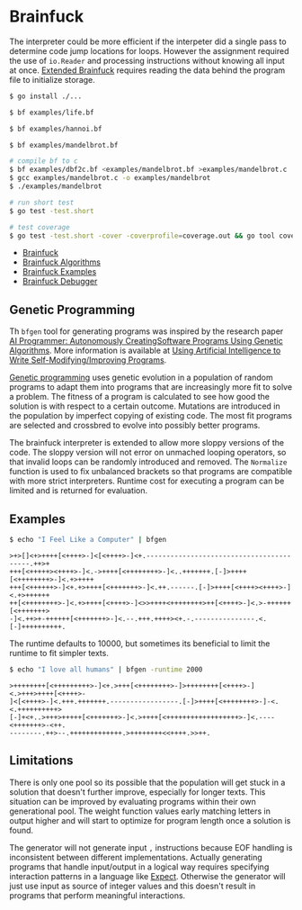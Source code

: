 # Brainfuck

The interpreter could be more efficient if the interpeter did a single pass to determine code jump locations for loops. However the assignment required the use of `io.Reader` and processing instructions without knowing all input at once. [Extended Brainfuck](https://esolangs.org/wiki/Extended_Brainfuck) requires reading the data behind the program file to initialize storage.

```bash
$ go install ./...

$ bf examples/life.bf

$ bf examples/hannoi.bf

$ bf examples/mandelbrot.bf

# compile bf to c
$ bf examples/dbf2c.bf <examples/mandelbrot.bf >examples/mandelbrot.c
$ gcc examples/mandelbrot.c -o examples/mandelbrot
$ ./examples/mandelbrot

# run short test
$ go test -test.short

# test coverage
$ go test -test.short -cover -coverprofile=coverage.out && go tool cover -html=coverage.out
```

- [Brainfuck](http://www.linusakesson.net/programming/brainfuck/index.php)
- [Brainfuck Algorithms](https://esolangs.org/wiki/Brainfuck_algorithms)
- [Brainfuck Examples](http://esoteric.sange.fi/brainfuck/bf-source/prog/)
- [Brainfuck Debugger](http://jsfiddle.net/egon/PyyV2/20/embedded/result/)

## Genetic Programming

Th `bfgen` tool for generating programs was inspired by the research paper
[AI Programmer: Autonomously CreatingSoftware Programs Using Genetic Algorithms](https://arxiv.org/pdf/1709.05703.pdf).
More information is available at [Using Artificial Intelligence to Write Self-Modifying/Improving Programs](http://www.primaryobjects.com/2013/01/27/using-artificial-intelligence-to-write-self-modifying-improving-programs/).

[Genetic programming](https://en.wikipedia.org/wiki/Genetic_programming) uses
genetic evolution in a population of random programs to adapt them into
programs that are increasingly more fit to solve a problem. The fitness of a program
is calculated to see how good the solution is with respect to a certain outcome.
Mutations are introduced in the population by imperfect copying of existing
code. The most fit programs are selected and crossbred to evolve into possibly
better programs.

The brainfuck interpreter is extended to allow more sloppy versions of the code.
The sloppy version will not error on unmached looping operators, so that invalid
loops can be randomly introduced and removed. The `Normalize` function is used
to fix unbalanced brackets so that programs are compatible with more strict
interpreters. Runtime cost for executing a program can be limited and is
returned for evaluation.

## Examples

```bash
$ echo "I Feel Like a Computer" | bfgen
```

```
>+>[]<+>++++[<++++>-]<[<++++>-]<+.-----------------------------------------.++>+
+++[<+++++><++++>-]<.->++++[<++++++++>-]<..+++++++.[-]>++++[<++++++++>-]<.+>++++
+++[<++++++>-]<+.+>++++[<+++++++>-]<.++.------.[-]>++++[<++++><++++>-]<.+>++++++
++[<++++++++>-]<.+>++++[<++++>-]<>>++++<++++++++>++[<++++>-]<.>-++++++[<+++++++>
-]<.++>+-++++++[<+++++++>-]<.--.+++.++++><+.-.---------------.<.[-]++++++++++.
```

<!-- https://www.youtube.com/watch?v=G0-PxhDZV00 -->

The runtime defaults to 10000, but sometimes its beneficial to limit the runtime
to fit simpler texts.

```bash
$ echo "I love all humans" | bfgen -runtime 2000
```

```
>++++++++[<+++++++++>-]<+.>+++[<++++++++>-]>++++++++[<++++>-]<.>+++>++++[<++++>-
]<[<++++>-]<.+++.+++++++.-----------------.[-]>++++[<++++++++>-]-<.<.++++++++++>
[-]+<+..>+++>+++++[<+++++++>-]<.>++++[<++++++++++++++++++>-]<.----<+++++++>-<++.
--------.++>--.+++++++++++++.>++++++++<<++++.>>++.
```

## Limitations

There is only one pool so its possible that the population will get stuck in
a solution that doesn't further improve, especially for longer texts. This
situation can be improved by evaluating programs within their own generational
pool. The weight function values early matching letters in output higher and
will start to optimize for program length once a solution is found.

The generator will not generate input `,` instructions because EOF handling is
inconsistent between different implementations.
Actually generating programs that handle input/output in a logical way requires
specifying interaction patterns in a language like [Expect](https://en.wikipedia.org/wiki/Expect).
Otherwise the generator will just use input as source of integer values and
this doesn't result in programs that perform meaningful interactions.
